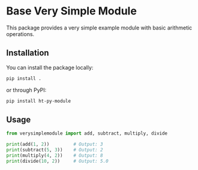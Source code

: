 # Base Very Simple Module

This package provides a very simple example module with basic arithmetic operations.

## Installation

You can install the package locally:

```bash
pip install .
```

or through PyPI:

```bash
pip install ht-py-module
```

## Usage

```py
from verysimplemodule import add, subtract, multiply, divide

print(add(1, 2))         # Output: 3
print(subtract(5, 3))    # Output: 2
print(multiply(4, 2))    # Output: 8
print(divide(10, 2))     # Output: 5.0
```